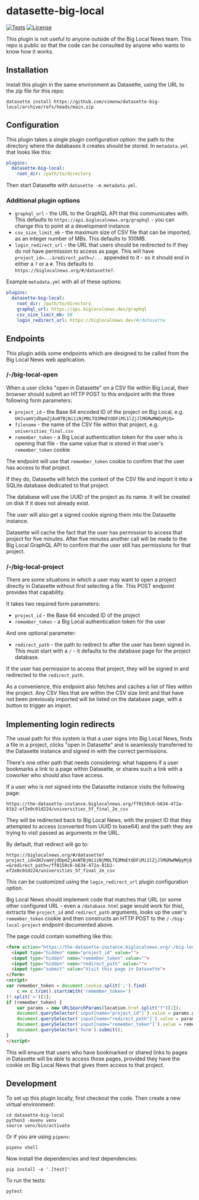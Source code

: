 # datasette-big-local

[![Tests](https://github.com/simonw/datasette-big-local/workflows/Test/badge.svg)](https://github.com/simonw/datasette-big-local/actions?query=workflow%3ATest)
[![License](https://img.shields.io/badge/license-Apache%202.0-blue.svg)](https://github.com/simonw/datasette-big-local/blob/main/LICENSE)

This plugin is not useful to anyone outside of the Big Local News team. This repo is public so that the code can be consulted by anyone who wants to know how it works.

## Installation

Install this plugin in the same environment as Datasette, using the URL to the zip file for this repo:

    datasette install https://github.com/simonw/datasette-big-local/archive/refs/heads/main.zip

## Configuration

This plugin takes a single plugin configuration option: the path to the directory where the databases it creates should be stored. In `metadata.yml` that looks like this:

```yaml
plugins:
  datasette-big-local:
    root_dir: /path/to/directory
```
Then start Datasette with `datasette -m metadata.yml`.

### Additional plugin options

- `graphql_url` - the URL to the GraphQL API that this communicates with. This defaults to `https://api.biglocalnews.org/graphql` - you can change this to point at a development instance.
- `csv_size_limit_mb` - the maximum size of CSV file that can be imported, as an integer number of MBs. This defaults to 100MB.
- `login_redirect_url` - the URL that users should be redirected to if they do not have permission to access as page. This will have `project_id=...&redirect_path=/...` appended to it - so it should end in either a `?` or a `#`. This defaults to `https://biglocalnews.org/#/datasette?`.

Example `metadata.yml` with all of these options:

```yaml
plugins:
  datasette-big-local:
    root_dir: /path/to/directory
    graphql_url: https://api.biglocalnews.dev/graphql
    csv_size_limit_mb: 50
    login_redirect_url: https://biglocalnews.dev/#/datasette
```

## Endpoints

This plugin adds some endpoints which are designed to be called from the Big Local News web application.

### /-/big-local-open

When a user clicks "open in Datasette" on a CSV file within Big Local, their browser should submit an HTTP POST to this endpoint with the three following form parameters:

- `project_id` - the Base 64 encoded ID of the project on Big Local, e.g. `UHJvamVjdDpmZjAxNTBjNi1iNjM0LTQ3MmEtODFiMi1lZjJlMGMwMWQyMjQ=`
- `filename` - the name of the CSV file within that project, e.g. `universities_final.csv`
- `remember_token` - a Big Local authentication token for the user who is opening that file - the same value that is stored in that user's `remember_token` cookie

The endpoint will use that `remember_token` cookie to confirm that the user has access to that project.

If they do, Datasette will fetch the content of the CSV file and import it into a SQLite database dedicated to that project.

The database will use the UUID of the project as its name. It will be created on disk if it does not already exist.

The user will also get a signed cookie signing them into the Datasette instance.

Datasette will cache the fact that the user has permission to access that project for five minutes. After five minutes another call will be made to the Big Local GraphQL API to confirm that the user still has permissions for that project.

### /-/big-local-project

There are some situations in which a user may want to open a project directly in Datasette without first selecting a file. This POST endpoint provides that capability.

It takes two required form parameters:

- `project_id` - the Base 64 encoded ID of the project
- `remember_token` - a Big Local authentication token for the user

And one optional parameter:

- `redirect_path` - the path to redirect to after the user has been signed in. This must start with a `/` - it defaults to the database page for the project database.

If the user has permission to access that project, they will be signed in and redirected to the `redirect_path`.

As a convenience, this endpoint also fetches and caches a list of files within the project. Any CSV files that are within the CSV size limit and that have not been previously imported will be listed on the database page, with a button to trigger an import.

## Implementing login redirects

The usual path for this system is that a user signs into Big Local News, finds a file in a project, clicks "open in Datasette" and is seamlessly transferred to the Datasette instance and signed in with the correct permissions.

There's one other path that needs considering: what happens if a user bookmarks a link to a page within Datasette, or shares such a link with a coworker who should also have access.

If a user who is not signed into the Datasette instance visits the following page:

`https://the-datasette-instance.biglocalnews.org/ff0150c6-b634-472a-81b2-ef2e0c01d224/universities_5f_final_2e_csv`

They will be redirected back to Big Local News, with the project ID that they attempted to access (converted from UUID to base64) and the path they are trying to visit passed as arguments in the URL.

By default, that redirect will go to:

`https://biglocalnews.org/#/datasette?project_id=UHJvamVjdDpmZjAxNTBjNi1iNjM0LTQ3MmEtODFiMi1lZjJlMGMwMWQyMjQ=&redirect_path=/ff0150c6-b634-472a-81b2-ef2e0c01d224/universities_5f_final_2e_csv`

This can be customized using the `login_redirect_url` plugin configuration option.

Big Local News should implement code that matches that URL (or some other configured URL - even a `/database.html` page would work for this), extracts the `project_id` and `redirect_path` arguments, looks up the user's `remember_token` cookie and then constructs an HTTP POST to the `/-/big-local-project` endpoint documented above.

The page could contain something like this:

```html
<form action="https://the-datasette-instance.biglocalnews.org/-/big-local-project" method="post">
  <input type="hidden" name="project_id" value="">
  <input type="hidden" name="remember_token" value="">
  <input type="hidden" name="redirect_path" value="">
  <input type="submit" value="Visit this page in Datasette">
</form>
<script>
var remember_token = document.cookie.split(';').find(
    c => c.trim().startsWith('remember_token=')
)?.split('=')[1];
if (remember_token) {
    var params = new URLSearchParams(location.href.split("?")[1]);
    document.querySelector('input[name="project_id"]').value = params.get('project_id');
    document.querySelector('input[name="redirect_path"]').value = params.get('redirect_path');
    document.querySelector('input[name="remember_token"]').value = remember_token;
    document.querySelector('form').submit();
}
</script>
```
This will ensure that users who have bookmarked or shared links to pages in Datasette will be able to access those pages, provided they have the cookie on Big Local News that gives them access to that project.

## Development

To set up this plugin locally, first checkout the code. Then create a new virtual environment:

    cd datasette-big-local
    python3 -mvenv venv
    source venv/bin/activate

Or if you are using `pipenv`:

    pipenv shell

Now install the dependencies and test dependencies:

    pip install -e '.[test]'

To run the tests:

    pytest
